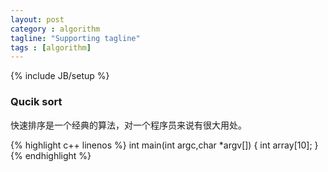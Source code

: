 ```yaml
---
layout: post
category : algorithm
tagline: "Supporting tagline"
tags : [algorithm]
---
```

{% include JB/setup %}

### Qucik sort

快速排序是一个经典的算法，对一个程序员来说有很大用处。

{% highlight c++ linenos %}
int main(int argc,char *argv[])
{
	int		array[10];
}
{% endhighlight %}


